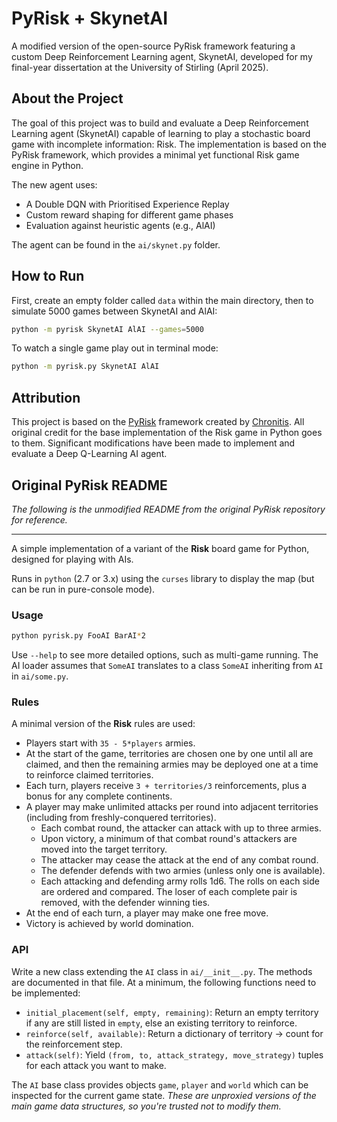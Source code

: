 # PyRisk + SkynetAI

A modified version of the open-source PyRisk framework featuring a custom Deep Reinforcement Learning agent, SkynetAI, developed for my final-year dissertation at the University of Stirling (April 2025).

## About the Project

The goal of this project was to build and evaluate a Deep Reinforcement Learning agent (SkynetAI) capable of learning to play a stochastic board game with incomplete information: Risk. The implementation is based on the PyRisk framework, which provides a minimal yet functional Risk game engine in Python.

The new agent uses:
- A Double DQN with Prioritised Experience Replay
- Custom reward shaping for different game phases
- Evaluation against heuristic agents (e.g., AlAI)

The agent can be found in the `ai/skynet.py` folder.


## How to Run

First, create an empty folder called `data` within the main directory, then to simulate 5000 games between SkynetAI and AlAI:

```bash
python -m pyrisk SkynetAI AlAI --games=5000
```

To watch a single game play out in terminal mode:

```bash
python -m pyrisk.py SkynetAI AlAI
```

## Attribution

This project is based on the [PyRisk](https://github.com/chronitis/pyrisk) framework created by [Chronitis](https://github.com/chronitis). All original credit for the base implementation of the Risk game in Python goes to them. Significant modifications have been made to implement and evaluate a Deep Q-Learning AI agent.

## Original PyRisk README

*The following is the unmodified README from the original PyRisk repository for reference.*

---

A simple implementation of a variant of the **Risk** board game for Python, designed for playing with AIs.

Runs in `python` (2.7 or 3.x) using the `curses` library to display the map (but can be run in pure-console mode).

### Usage

```bash
python pyrisk.py FooAI BarAI*2
```

Use `--help` to see more detailed options, such as multi-game running. The AI loader assumes that `SomeAI` translates to a class `SomeAI` inheriting from `AI` in `ai/some.py`.

### Rules

A minimal version of the **Risk** rules are used:

- Players start with `35 - 5*players` armies.
- At the start of the game, territories are chosen one by one until all are claimed, and then the remaining armies may be deployed one at a time to reinforce claimed territories.
- Each turn, players receive `3 + territories/3` reinforcements, plus a bonus for any complete continents.
- A player may make unlimited attacks per round into adjacent territories (including from freshly-conquered territories).
  - Each combat round, the attacker can attack with up to three armies.
  - Upon victory, a minimum of that combat round's attackers are moved into the target territory.
  - The attacker may cease the attack at the end of any combat round.
  - The defender defends with two armies (unless only one is available).
  - Each attacking and defending army rolls 1d6. The rolls on each side are ordered and compared. The loser of each complete pair is removed, with the defender winning ties.
- At the end of each turn, a player may make one free move.
- Victory is achieved by world domination.

### API

Write a new class extending the `AI` class in `ai/__init__.py`. The methods are documented in that file. At a minimum, the following functions need to be implemented:

- `initial_placement(self, empty, remaining)`: Return an empty territory if any are still listed in `empty`, else an existing territory to reinforce.
- `reinforce(self, available)`: Return a dictionary of territory -> count for the reinforcement step.
- `attack(self)`: Yield `(from, to, attack_strategy, move_strategy)` tuples for each attack you want to make.

The `AI` base class provides objects `game`, `player` and `world` which can be inspected for the current game state. *These are unproxied versions of the main game data structures, so you're trusted not to modify them.*

